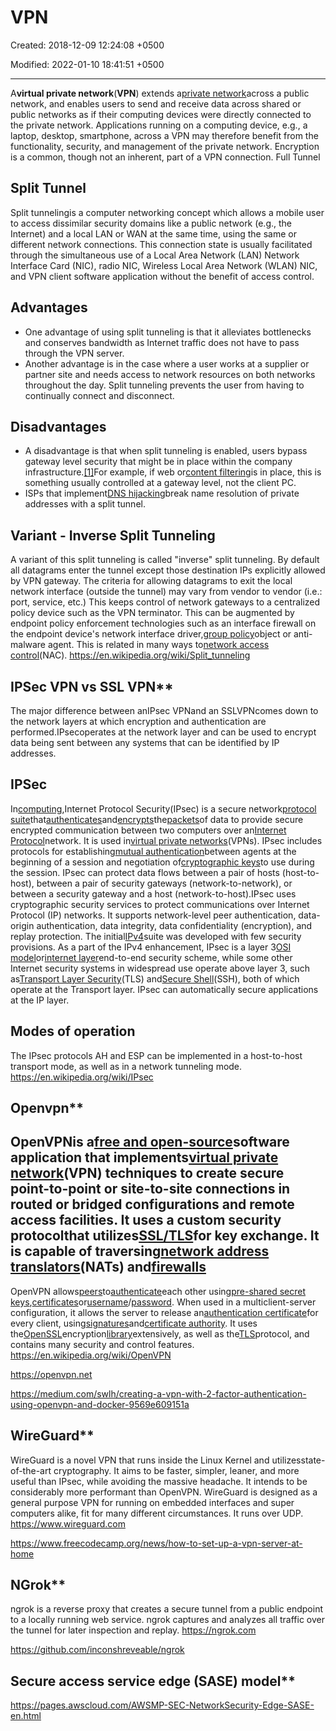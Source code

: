 # VPN

Created: 2018-12-09 12:24:08 +0500

Modified: 2022-01-10 18:41:51 +0500

---

A**virtual private network**(**VPN**) extends a[private network](https://en.wikipedia.org/wiki/Private_network)across a public network, and enables users to send and receive data across shared or public networks as if their computing devices were directly connected to the private network. Applications running on a computing device, e.g., a laptop, desktop, smartphone, across a VPN may therefore benefit from the functionality, security, and management of the private network. Encryption is a common, though not an inherent, part of a VPN connection.
Full Tunnel

## Split Tunnel

Split tunnelingis a computer networking concept which allows a mobile user to access dissimilar security domains like a public network (e.g., the Internet) and a local LAN or WAN at the same time, using the same or different network connections. This connection state is usually facilitated through the simultaneous use of a Local Area Network (LAN) Network Interface Card (NIC), radio NIC, Wireless Local Area Network (WLAN) NIC, and VPN client software application without the benefit of access control.

## Advantages

- One advantage of using split tunneling is that it alleviates bottlenecks and conserves bandwidth as Internet traffic does not have to pass through the VPN server.
- Another advantage is in the case where a user works at a supplier or partner site and needs access to network resources on both networks throughout the day. Split tunneling prevents the user from having to continually connect and disconnect.

## Disadvantages

- A disadvantage is that when split tunneling is enabled, users bypass gateway level security that might be in place within the company infrastructure.[[1]](https://en.wikipedia.org/wiki/Split_tunneling#cite_note-1)For example, if web or[content filtering](https://en.wikipedia.org/wiki/Content_filtering)is in place, this is something usually controlled at a gateway level, not the client PC.
- ISPs that implement[DNS hijacking](https://en.wikipedia.org/wiki/DNS_hijacking)break name resolution of private addresses with a split tunnel.

## Variant - Inverse Split Tunneling

A variant of this split tunneling is called "inverse" split tunneling. By default all datagrams enter the tunnel except those destination IPs explicitly allowed by VPN gateway. The criteria for allowing datagrams to exit the local network interface (outside the tunnel) may vary from vendor to vendor (i.e.: port, service, etc.) This keeps control of network gateways to a centralized policy device such as the VPN terminator. This can be augmented by endpoint policy enforcement technologies such as an interface firewall on the endpoint device's network interface driver,[group policy](https://en.wikipedia.org/wiki/Group_policy)object or anti-malware agent. This is related in many ways to[network access control](https://en.wikipedia.org/wiki/Network_access_control)(NAC).
<https://en.wikipedia.org/wiki/Split_tunneling>

## IPSec VPN vs SSL VPN**

The major difference between anIPsec VPNand an SSLVPNcomes down to the network layers at which encryption and authentication are performed.IPsecoperates at the network layer and can be used to encrypt data being sent between any systems that can be identified by IP addresses.

## IPSec

In[computing](https://en.wikipedia.org/wiki/Computing),Internet Protocol Security(IPsec) is a secure network[protocol suite](https://en.wikipedia.org/wiki/Protocol_suite)that[authenticates](https://en.wikipedia.org/wiki/Authentication)and[encrypts](https://en.wikipedia.org/wiki/Encryption)the[packets](https://en.wikipedia.org/wiki/Packet_(information_technology))of data to provide secure encrypted communication between two computers over an[Internet Protocol](https://en.wikipedia.org/wiki/Internet_Protocol)network. It is used in[virtual private networks](https://en.wikipedia.org/wiki/Virtual_private_network)(VPNs).
IPsec includes protocols for establishing[mutual authentication](https://en.wikipedia.org/wiki/Mutual_authentication)between agents at the beginning of a session and negotiation of[cryptographic keys](https://en.wikipedia.org/wiki/Key_(cryptography))to use during the session. IPsec can protect data flows between a pair of hosts (host-to-host), between a pair of security gateways (network-to-network), or between a security gateway and a host (network-to-host).IPsec uses cryptographic security services to protect communications over Internet Protocol (IP) networks. It supports network-level peer authentication, data-origin authentication, data integrity, data confidentiality (encryption), and replay protection.
The initial[IPv4](https://en.wikipedia.org/wiki/IPv4)suite was developed with few security provisions. As a part of the IPv4 enhancement, IPsec is a layer 3[OSI model](https://en.wikipedia.org/wiki/OSI_model)or[internet layer](https://en.wikipedia.org/wiki/Internet_layer)end-to-end security scheme, while some other Internet security systems in widespread use operate above layer 3, such as[Transport Layer Security](https://en.wikipedia.org/wiki/Transport_Layer_Security)(TLS) and[Secure Shell](https://en.wikipedia.org/wiki/Secure_Shell)(SSH), both of which operate at the Transport layer. IPsec can automatically secure applications at the IP layer.

## Modes of operation

The IPsec protocols AH and ESP can be implemented in a host-to-host transport mode, as well as in a network tunneling mode.
<https://en.wikipedia.org/wiki/IPsec>

## Openvpn**

## OpenVPNis a[free and open-source](https://en.wikipedia.org/wiki/Free_and_open-source)software application that implements[virtual private network](https://en.wikipedia.org/wiki/Virtual_private_network)(VPN) techniques to create secure point-to-point or site-to-site connections in routed or bridged configurations and remote access facilities. It uses a custom security protocolthat utilizes[SSL/TLS](https://en.wikipedia.org/wiki/Transport_Layer_Security)for key exchange. It is capable of traversing[network address translators](https://en.wikipedia.org/wiki/Network_address_translator)(NATs) and[firewalls](https://en.wikipedia.org/wiki/Firewall_(computing))

OpenVPN allows[peers](https://en.wikipedia.org/wiki/Peer-to-peer)to[authenticate](https://en.wikipedia.org/wiki/Authentication)each other using[pre-shared secret keys](https://en.wikipedia.org/wiki/Pre-shared_key),[certificates](https://en.wikipedia.org/wiki/Public_key_certificate)or[username](https://en.wikipedia.org/wiki/User_(computing))/[password](https://en.wikipedia.org/wiki/Password). When used in a multiclient-server configuration, it allows the server to release an[authentication certificate](https://en.wikipedia.org/wiki/Public_key_certificate)for every client, using[signatures](https://en.wikipedia.org/wiki/Digital_signature)and[certificate authority](https://en.wikipedia.org/wiki/Certificate_authority). It uses the[OpenSSL](https://en.wikipedia.org/wiki/OpenSSL)encryption[library](https://en.wikipedia.org/wiki/Library_(computing))extensively, as well as the[TLS](https://en.wikipedia.org/wiki/Transport_Layer_Security)protocol, and contains many security and control features.
<https://en.wikipedia.org/wiki/OpenVPN>

<https://openvpn.net>

<https://medium.com/swlh/creating-a-vpn-with-2-factor-authentication-using-openvpn-and-docker-9569e609151a>

## WireGuard**

WireGuard is a novel VPN that runs inside the Linux Kernel and utilizesstate-of-the-art cryptography. It aims to be faster, simpler, leaner, and more useful than IPsec, while avoiding the massive headache. It intends to be considerably more performant than OpenVPN. WireGuard is designed as a general purpose VPN for running on embedded interfaces and super computers alike, fit for many different circumstances. It runs over UDP.
<https://www.wireguard.com>

<https://www.freecodecamp.org/news/how-to-set-up-a-vpn-server-at-home>

## NGrok**

ngrok is a reverse proxy that creates a secure tunnel from a public endpoint to a locally running web service. ngrok captures and analyzes all traffic over the tunnel for later inspection and replay.
<https://ngrok.com>

<https://github.com/inconshreveable/ngrok>

## Secure access service edge (SASE) model**

<https://pages.awscloud.com/AWSMP-SEC-NetworkSecurity-Edge-SASE-en.html>
